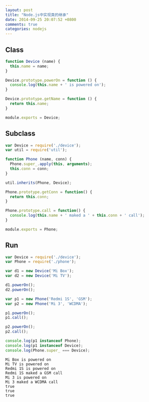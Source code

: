 ```yaml
---
layout: post
title: "Node.js中实现类的继承"
date: 2014-09-25 20:07:52 +0800
comments: true
categories: nodejs
---
```


## Class
```javascript device.js
function Device (name) {
  this.name = name;
}

Device.prototype.powerOn = function () {
  console.log(this.name + ' is powered on');
}

Device.prototype.getName = function () {
  return this.name;
}

module.exports = Device;
```

## Subclass
```javascript phone.js
var Device = require('./device');
var util = require('util');

function Phone (name, conn) {
  Phone.super_.apply(this, arguments);
  this.conn = conn; 
}

util.inherits(Phone, Device);

Phone.prototype.getConn = function() {
  return this.conn;
}

Phone.prototype.call = function() {
  console.log(this.name + ' maked a ' + this.conn + ' call');
}

module.exports = Phone;
```

## Run
```javascript index.js
var Device = require('./device');
var Phone = require('./phone');

var d1 = new Device('Mi Box');
var d2 = new Device('Mi TV');

d1.powerOn();
d2.powerOn();

var p1 = new Phone('Redmi 1S', 'GSM');
var p2 = new Phone('Mi 3', 'WCDMA');

p1.powerOn();
p1.call();

p2.powerOn();
p2.call();

console.log(p1 instanceof Phone);
console.log(p1 instanceof Device);
console.log(Phone.super_ === Device);
```

    Mi Box is powered on
    Mi TV is powered on
    Redmi 1S is powered on
    Redmi 1S maked a GSM call
    Mi 3 is powered on
    Mi 3 maked a WCDMA call
    true
    true
    true
